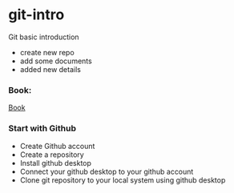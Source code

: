 # git-intro
 Git basic introduction
 
 - create new repo
 - add some documents
 - added new details
 
 ### Book:

[Book](https://git-scm.com/book/en/v2)


### Start with Github

- Create Github account
- Create a repository
- Install github desktop
- Connect your github desktop to your github account
- Clone git repository to your local system using github desktop
 
